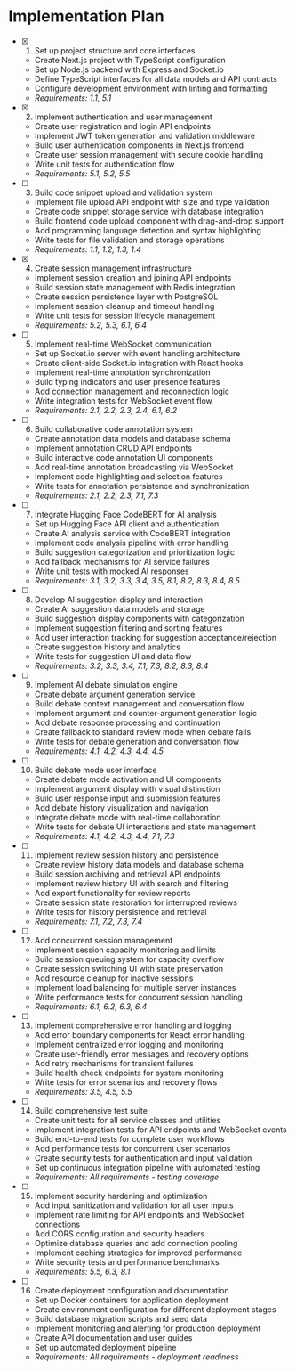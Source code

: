 # Implementation Plan

- [x] 1. Set up project structure and core interfaces

  - Create Next.js project with TypeScript configuration
  - Set up Node.js backend with Express and Socket.io
  - Define TypeScript interfaces for all data models and API contracts
  - Configure development environment with linting and formatting
  - _Requirements: 1.1, 5.1_

- [x] 2. Implement authentication and user management


  - Create user registration and login API endpoints
  - Implement JWT token generation and validation middleware
  - Build user authentication components in Next.js frontend
  - Create user session management with secure cookie handling
  - Write unit tests for authentication flow
  - _Requirements: 5.1, 5.2, 5.5_

- [ ] 3. Build code snippet upload and validation system

  - Implement file upload API endpoint with size and type validation
  - Create code snippet storage service with database integration
  - Build frontend code upload component with drag-and-drop support
  - Add programming language detection and syntax highlighting
  - Write tests for file validation and storage operations
  - _Requirements: 1.1, 1.2, 1.3, 1.4_

- [x] 4. Create session management infrastructure

  - Implement session creation and joining API endpoints
  - Build session state management with Redis integration
  - Create session persistence layer with PostgreSQL
  - Implement session cleanup and timeout handling
  - Write unit tests for session lifecycle management
  - _Requirements: 5.2, 5.3, 6.1, 6.4_

- [ ] 5. Implement real-time WebSocket communication

  - Set up Socket.io server with event handling architecture
  - Create client-side Socket.io integration with React hooks
  - Implement real-time annotation synchronization
  - Build typing indicators and user presence features
  - Add connection management and reconnection logic
  - Write integration tests for WebSocket event flow
  - _Requirements: 2.1, 2.2, 2.3, 2.4, 6.1, 6.2_

- [ ] 6. Build collaborative code annotation system

  - Create annotation data models and database schema
  - Implement annotation CRUD API endpoints
  - Build interactive code annotation UI components
  - Add real-time annotation broadcasting via WebSocket
  - Implement code highlighting and selection features
  - Write tests for annotation persistence and synchronization
  - _Requirements: 2.1, 2.2, 2.3, 7.1, 7.3_

- [ ] 7. Integrate Hugging Face CodeBERT for AI analysis

  - Set up Hugging Face API client and authentication
  - Create AI analysis service with CodeBERT integration
  - Implement code analysis pipeline with error handling
  - Build suggestion categorization and prioritization logic
  - Add fallback mechanisms for AI service failures
  - Write unit tests with mocked AI responses
  - _Requirements: 3.1, 3.2, 3.3, 3.4, 3.5, 8.1, 8.2, 8.3, 8.4, 8.5_

- [ ] 8. Develop AI suggestion display and interaction

  - Create AI suggestion data models and storage
  - Build suggestion display components with categorization
  - Implement suggestion filtering and sorting features
  - Add user interaction tracking for suggestion acceptance/rejection
  - Create suggestion history and analytics
  - Write tests for suggestion UI and data flow
  - _Requirements: 3.2, 3.3, 3.4, 7.1, 7.3, 8.2, 8.3, 8.4_

- [ ] 9. Implement AI debate simulation engine

  - Create debate argument generation service
  - Build debate context management and conversation flow
  - Implement argument and counter-argument generation logic
  - Add debate response processing and continuation
  - Create fallback to standard review mode when debate fails
  - Write tests for debate generation and conversation flow
  - _Requirements: 4.1, 4.2, 4.3, 4.4, 4.5_

- [ ] 10. Build debate mode user interface

  - Create debate mode activation and UI components
  - Implement argument display with visual distinction
  - Build user response input and submission features
  - Add debate history visualization and navigation
  - Integrate debate mode with real-time collaboration
  - Write tests for debate UI interactions and state management
  - _Requirements: 4.1, 4.2, 4.3, 4.4, 7.1, 7.3_

- [ ] 11. Implement review session history and persistence

  - Create review history data models and database schema
  - Build session archiving and retrieval API endpoints
  - Implement review history UI with search and filtering
  - Add export functionality for review reports
  - Create session state restoration for interrupted reviews
  - Write tests for history persistence and retrieval
  - _Requirements: 7.1, 7.2, 7.3, 7.4_

- [ ] 12. Add concurrent session management

  - Implement session capacity monitoring and limits
  - Build session queuing system for capacity overflow
  - Create session switching UI with state preservation
  - Add resource cleanup for inactive sessions
  - Implement load balancing for multiple server instances
  - Write performance tests for concurrent session handling
  - _Requirements: 6.1, 6.2, 6.3, 6.4_

- [ ] 13. Implement comprehensive error handling and logging

  - Add error boundary components for React error handling
  - Implement centralized error logging and monitoring
  - Create user-friendly error messages and recovery options
  - Add retry mechanisms for transient failures
  - Build health check endpoints for system monitoring
  - Write tests for error scenarios and recovery flows
  - _Requirements: 3.5, 4.5, 5.5_

- [ ] 14. Build comprehensive test suite

  - Create unit tests for all service classes and utilities
  - Implement integration tests for API endpoints and WebSocket events
  - Build end-to-end tests for complete user workflows
  - Add performance tests for concurrent user scenarios
  - Create security tests for authentication and input validation
  - Set up continuous integration pipeline with automated testing
  - _Requirements: All requirements - testing coverage_

- [ ] 15. Implement security hardening and optimization

  - Add input sanitization and validation for all user inputs
  - Implement rate limiting for API endpoints and WebSocket connections
  - Add CORS configuration and security headers
  - Optimize database queries and add connection pooling
  - Implement caching strategies for improved performance
  - Write security tests and performance benchmarks
  - _Requirements: 5.5, 6.3, 8.1_

- [ ] 16. Create deployment configuration and documentation
  - Set up Docker containers for application deployment
  - Create environment configuration for different deployment stages
  - Build database migration scripts and seed data
  - Implement monitoring and alerting for production deployment
  - Create API documentation and user guides
  - Set up automated deployment pipeline
  - _Requirements: All requirements - deployment readiness_
